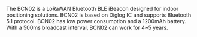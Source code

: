 The BCN02 is a LoRaWAN Bluetooth BLE iBeacon designed for indoor positioning solutions. BCN02 is based on Diglog IC and supports Bluetooth 5.1 protocol. BCN02 has low power consumption and a 1200mAh battery. With a 500ms broadcast interval, BCN02 can work for 4~5 years.

